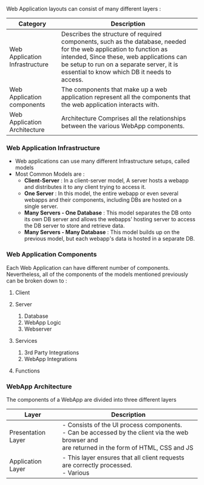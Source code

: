 

Web Application layouts can consist of many different layers :



| Category                       | Description                                                                                                                                                                                                                                                |
| ------------------------------ | ---------------------------------------------------------------------------------------------------------------------------------------------------------------------------------------------------------------------------------------------------------- |
| Web Application Infrastructure | Describes the structure of required components, such as the database, needed for the web application to function as intended, Since these, web applications can be setup to run on a separate server, it is essential to know which DB it needs to access. |
| Web Application components     | The components that make up a web application represent all the components that the web application interacts with.                                                                                                                                        |
| Web Application Architecture   | Architecture Comprises all the relationships between the various WebApp components.                                                                                                                                                                        |




### Web Application Infrastructure



- Web applications can use many different Infrastructure setups, called models
- Most Common Models are :
	- **Client-Server** : In a client-server model, A server hosts a webapp and distributes it to any client trying to access it. 
	- **One Server** : In this model, the entire webapp or even several webapps and their components, including DBs are hosted on a single server. 
	- **Many Servers - One Database** : This model separates the DB onto its own DB server and allows the webapps' hosting server to access the DB server to store and retrieve data. 
	- **Many Servers  -  Many Database** : This model builds up on the previous model, but each webapp's data is hosted in a separate DB. 






### Web Application Components


Each Web Application can have different number of components. Nevertheless, all of the components of the models mentioned previously can be broken down to : 

1. Client
2. Server
	1. Database
	2. WebApp Logic
	3. Webserver

3. Services
	1. 3rd Party Integrations
	2. WebApp Integrations

4. Functions







### WebApp Architecture


The components of a WebApp are divided into three different layers 


| Layer              | Description                                                                                                                                         |
| ------------------ | --------------------------------------------------------------------------------------------------------------------------------------------------- |
| Presentation Layer | - Consists of the UI process components.<br>- Can be accessed by the client via the web browser and<br>are returned in the form of HTML, CSS and JS |
| Application Layer  | - This layer ensures that all client requests are correctly processed.<br>- Various                                                                 |
